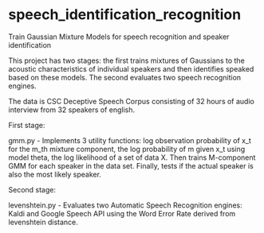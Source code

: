 # speech_identification_recognition
Train Gaussian Mixture Models for speech recognition and speaker identification

This project has two stages: the first trains mixtures of Gaussians to the acoustic characteristics of individual speakers and then identifies speaked based on these models. The second evaluates two speech recognition engines.

The data is CSC Deceptive Speech Corpus consisting of 32 hours of audio interview from 32 speakers of english.

First stage:

gmm.py - Implements 3 utility functions: log observation probability of x_t for the m_th mixture component, the log probability of m given x_t using model theta, the log likelihood of a set of data X. Then trains M-component GMM for each speaker in the data set. Finally, tests if the actual speaker is also the most likely speaker.

Second stage:

levenshtein.py - Evaluates two Automatic Speech Recognition engines: Kaldi and Google Speech API using the Word Error Rate derived from levenshtein distance.
